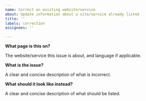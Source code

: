 ```yaml
---
name: Correct an existing website/service
about: Update information about a site/service already listed
title: ''
labels: correction
assignees: ''

---
```


**What page is this on?**

The website/service this issue is about, and language if applicable.

**What is the issue?**

A clear and concise description of what is incorrect.

**What should it look like instead?**

A clear and concise description of what should be listed.

